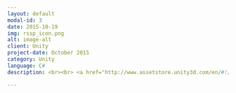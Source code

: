 ```yaml
---
layout: default
modal-id: 3
date: 2015-10-19
img: rssp_icon.png
alt: image-alt
client: Unity
project-date: October 2015
category: Unity 
language: C# 
description: <br><br> <a href="http://www.assetstore.unity3d.com/en/#!/content/45124"> Unity Store </a>

---
```

